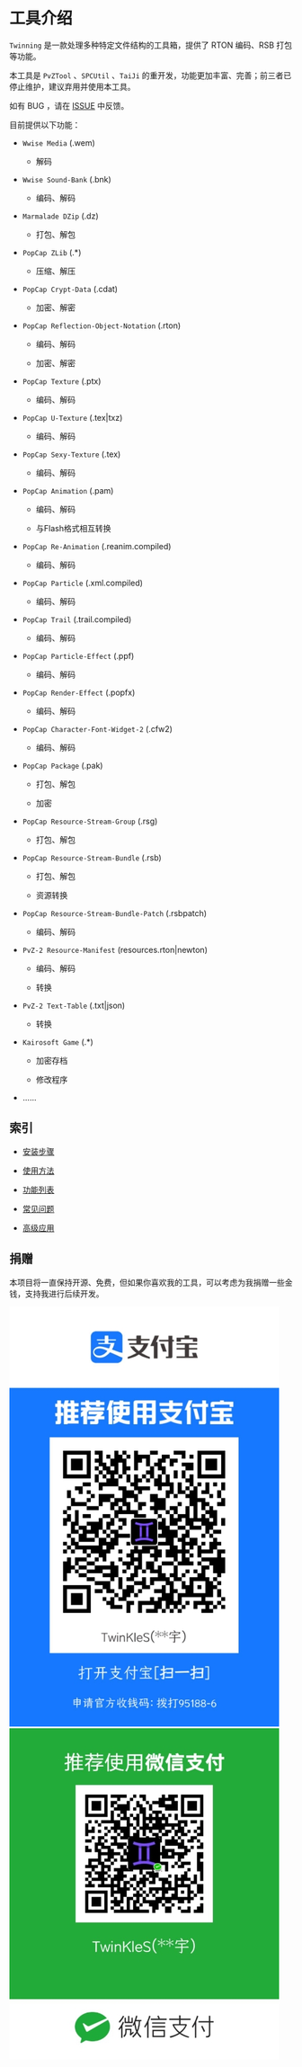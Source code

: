 # 工具介绍

`Twinning` 是一款处理多种特定文件结构的工具箱，提供了 RTON 编码、RSB 打包等功能。

本工具是 `PvZTool` 、`SPCUtil` 、`TaiJi` 的重开发，功能更加丰富、完善；前三者已停止维护，建议弃用并使用本工具。

如有 BUG ，请在 [ISSUE](https://github.com/twinstar6980/Twinning/issues) 中反馈。

目前提供以下功能：

* `Wwise Media` (.wem)
	
	* 解码

* `Wwise Sound-Bank` (.bnk)
	
	* 编码、解码

* `Marmalade DZip` (.dz)
	
	* 打包、解包

* `PopCap ZLib` (.*)
	
	* 压缩、解压

* `PopCap Crypt-Data` (.cdat)
	
	* 加密、解密

* `PopCap Reflection-Object-Notation` (.rton)
	
	* 编码、解码
	
	* 加密、解密

* `PopCap Texture` (.ptx)
	
	* 编码、解码

* `PopCap U-Texture` (.tex|txz)
	
	* 编码、解码

* `PopCap Sexy-Texture` (.tex)
	
	* 编码、解码

* `PopCap Animation` (.pam)
	
	* 编码、解码
	
	* 与Flash格式相互转换

* `PopCap Re-Animation` (.reanim.compiled)
	
	* 编码、解码

* `PopCap Particle` (.xml.compiled)
	
	* 编码、解码

* `PopCap Trail` (.trail.compiled)
	
	* 编码、解码

* `PopCap Particle-Effect` (.ppf)
	
	* 编码、解码

* `PopCap Render-Effect` (.popfx)
	
	* 编码、解码

* `PopCap Character-Font-Widget-2` (.cfw2) 
	
	* 编码、解码

* `PopCap Package` (.pak)
	
	* 打包、解包
	
	* 加密

* `PopCap Resource-Stream-Group` (.rsg)
	
	* 打包、解包

* `PopCap Resource-Stream-Bundle` (.rsb)
	
	* 打包、解包
	
	* 资源转换

* `PopCap Resource-Stream-Bundle-Patch` (.rsbpatch)
	
	* 编码、解码

* `PvZ-2 Resource-Manifest` (resources.rton|newton)
	
	* 编码、解码
	
	* 转换

* `PvZ-2 Text-Table` (.txt|json)
	
	* 转换

* `Kairosoft Game` (.*)
	
	* 加密存档
	
	* 修改程序

* ......

## 索引

- [安装步骤](./installation.md)

- [使用方法](./usage.md)

- [功能列表](./method.md)

- [常见问题](./question.md)

- [高级应用](./advanced.md)

## 捐赠

本项目将一直保持开源、免费，但如果你喜欢我的工具，可以考虑为我捐赠一些金钱，支持我进行后续开发。

![支付宝](../image/donate/alipay.jpg "支付宝")
![微信](../image/donate/wechat.jpg "微信")
